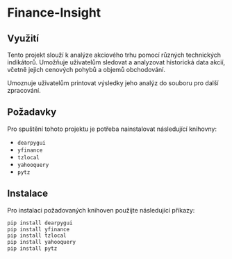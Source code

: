 # Finance-Insight

## Využití

Tento projekt slouží k analýze akciového trhu pomocí různých technických indikátorů. Umožňuje uživatelům sledovat a analyzovat historická data akcií, včetně jejich cenových pohybů a objemů obchodování.

Umoznuje uživatelům printovat výsledky jeho analýz do souboru pro další zpracování.


## Požadavky

Pro spuštění tohoto projektu je potřeba nainstalovat následující knihovny:

- `dearpygui`
- `yfinance`
- `tzlocal`
- `yahooquery`
- `pytz`

## Instalace

Pro instalaci požadovaných knihoven použijte následující příkazy:

```bash
pip install dearpygui
pip install yfinance
pip install tzlocal
pip install yahooquery
pip install pytz
